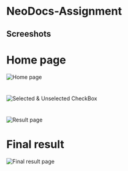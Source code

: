 # NeoDocs-Assignment

## Screeshots

# Home page
![Home page](https://i.ibb.co/v1vHVrf/Screenshot-624.png)

# 

![Selected & Unselected CheckBox](https://i.ibb.co/YLLbvq4/Screenshot-620.png)

# 
![Result page](https://i.ibb.co/TT1QWHD/Screenshot-623.png)
# Final result
![Final result page](https://i.ibb.co/db9TyLV/Screenshot-622.png)